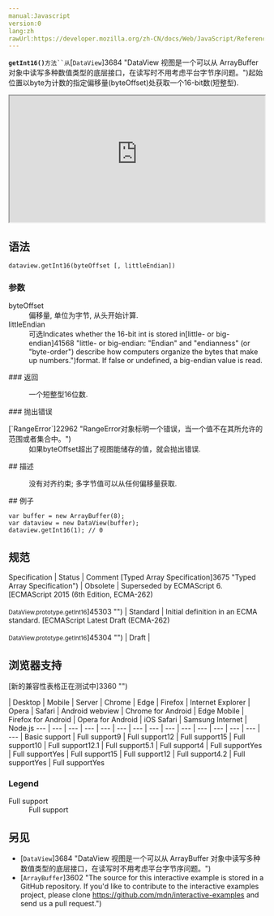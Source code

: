 ```yaml
---
manual:Javascript
version:0
lang:zh
rawUrl:https://developer.mozilla.org/zh-CN/docs/Web/JavaScript/Reference/Global_Objects/DataView/getInt16
---
```






**`getInt16()`**`方法``从`[`DataView`]3684 "DataView 视图是一个可以从 ArrayBuffer 对象中读写多种数值类型的底层接口，在读写时不用考虑平台字节序问题。")起始位置以byte为计数的指定偏移量(byteOffset)处获取一个16-bit数(短整型).

<iframe src='https://interactive-examples.mdn.mozilla.net/pages/js/dataview-getint16.html' width='100%' height='250'></iframe>

## 语法<a name="语法"></a>

```
dataview.getInt16(byteOffset [, littleEndian])
```

### 参数<a name="参数"></a>
<dl><dt id=''>byteOffset</dt><dd>偏移量, 单位为字节, 从头开始计算.</dd><dt id=''>littleEndian</dt><dd>可选Indicates whether the 16-bit int is stored in[little- or big-endian]41568 "little- or big-endian: "Endian" and "endianness" (or "byte-order") describe how computers organize the bytes that make up numbers.")format. If false or undefined, a big-endian value is read.</dd></dl>
### 返回<a name="返回"></a>
<dl><dd>一个短整型16位数.</dd></dl>
### 抛出错误<a name="抛出错误"></a>
<dl><dt id=''>[`RangeError`]22962 "RangeError对象标明一个错误，当一个值不在其所允许的范围或者集合中。")</dt><dd>如果byteOffset超出了视图能储存的值，就会抛出错误.</dd></dl>
## 描述<a name="描述"></a>
<dl><dd>没有对齐约束; 多字节值可以从任何偏移量获取.</dd></dl>
## 例子<a name="例子"></a>

```
var buffer = new ArrayBuffer(8);
var dataview = new DataView(buffer);
dataview.getInt16(1); // 0
```

## 规范<a name="规范"></a>

Specification | Status | Comment 
[Typed Array Specification]3675 "Typed Array Specification") | Obsolete | Superseded by ECMAScript 6. 
[ECMAScript 2015 (6th Edition, ECMA-262)<br></br><small>DataView.prototype.getInt16</small>]45303 "") | Standard | Initial definition in an ECMA standard. 
[ECMAScript Latest Draft (ECMA-262)<br></br><small>DataView.prototype.getInt16</small>]45304 "") | Draft |  


## 浏览器支持<a name="浏览器支持"></a>
[新的兼容性表格正在测试中<i></i>]3360 "")

 | <abbr>Desktop<i></i></abbr> | <abbr>Mobile<i></i></abbr> | <abbr>Server<i></i></abbr> 
 | <abbr>Chrome<i></i></abbr> | <abbr>Edge<i></i></abbr> | <abbr>Firefox<i></i></abbr> | <abbr>Internet Explorer<i></i></abbr> | <abbr>Opera<i></i></abbr> | <abbr>Safari<i></i></abbr> | <abbr>Android webview<i></i></abbr> | <abbr>Chrome for Android<i></i></abbr> | <abbr>Edge Mobile<i></i></abbr> | <abbr>Firefox for Android<i></i></abbr> | <abbr>Opera for Android<i></i></abbr> | <abbr>iOS Safari<i></i></abbr> | <abbr>Samsung Internet<i></i></abbr> | <abbr>Node.js<i></i></abbr> 
 ---  |  ---  |  ---  |  ---  |  ---  |  ---  |  ---  |  ---  |  ---  |  ---  |  ---  |  ---  |  ---  |  ---  |  ---  | 
Basic support | <abbr>Full support</abbr>9 | <abbr>Full support</abbr>12 | <abbr>Full support</abbr>15 | <abbr>Full support</abbr>10 | <abbr>Full support</abbr>12.1 | <abbr>Full support</abbr>5.1 | <abbr>Full support</abbr>4 | <abbr>Full support</abbr>Yes | <abbr>Full support</abbr>Yes | <abbr>Full support</abbr>15 | <abbr>Full support</abbr>12 | <abbr>Full support</abbr>4.2 | <abbr>Full support</abbr>Yes | <abbr>Full support</abbr>Yes 


### Legend<a name="Legend"></a>
<dl><dt id=''><abbr>Full support</abbr></dt><dd>Full support</dd></dl>

## 另见<a name="另见"></a>

* [`DataView`]3684 "DataView 视图是一个可以从 ArrayBuffer 对象中读写多种数值类型的底层接口，在读写时不用考虑平台字节序问题。")
* [`ArrayBuffer`]3602 "The source for this interactive example is stored in a GitHub repository. If you'd like to contribute to the interactive examples project, please clone https://github.com/mdn/interactive-examples and send us a pull request.")



